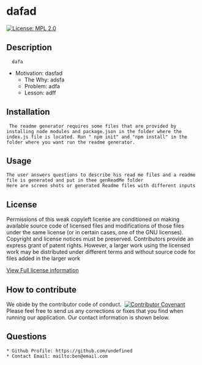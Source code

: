 # dafad
  [![License: MPL 2.0](https://img.shields.io/badge/License-MPL%202.0-brightgreen.svg)](https://opensource.org/licenses/MPL-2.0)
  ## Description
      dafa
  * Motivation: 
      dasfad
      * The Why: 
      adsfa
      * Problem:
     adfa
      * Lesson:
    adff
  ## Installation
     The readme generator requires some files that are provided by installing node modules and package.json in the folder where the index.js file is located. Run " npm init" and "npm install" in the folder where you want run the readme generator.
    
  ## Usage
    The user answers questions to describe his read me files and a readme file is generated and put in thee genReadMe folder
    Here are screen shots or generated Readme files with different inputs
  
  ## License
   Permissions of this weak copyleft license are conditioned on making available source code of licensed files and modifications of those files under the same license (or in certain cases, one of the GNU licenses). Copyright and license notices must be preserved. Contributors provide an express grant of patent rights. However, a larger work using the licensed work may be distributed under different terms and without source code for files added in the larger work

  [View Full license information ](https://choosealicense.com/licenses/mpl-2.0/)

  ## How to contribute
   We obide by the contributor code of conduct.&nbsp;
   [![Contributor Covenant](https://img.shields.io/badge/Contributor%20Covenant-2.1-4baaaa.svg)](code_of_conduct.md)&nbsp;
   Please feel free to send us any corrections or fixes that you find when running our application. Our contact information is shown below.
  
   ## Questions
    * Github Profile: https://github.com/undefined
    * Contact Email: mailto:ben@email.com
